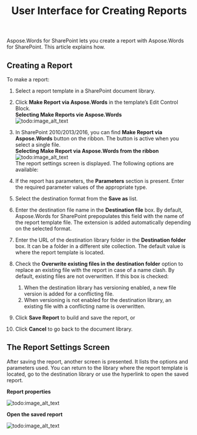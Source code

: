 ﻿---
title: User Interface for Creating Reports
description: "This guide describes how to create report using the Aspose.Words for SharePoint from SharePoint UI."
type: docs
weight: 70
url: /sharepoint/user-interface-for-creating-reports/
---

Aspose.Words for SharePoint lets you create a report with Aspose.Words for SharePoint. This article explains how.

## Creating a Report

To make a report:

1. Select a report template in a SharePoint document library.
1. Click **Make Report via Aspose.Words** in the template’s Edit Control Block.<br>
   **Selecting Make Reports vie Aspose.Words**<br>
![todo:image_alt_text](user-interface-for-creating-reports_1.png)

1. In SharePoint 2010/2013/2016, you can find **Make Report via Aspose.Words** button on the ribbon. The button is active when you select a single file.<br>
   **Selecting Make Report via Aspose.Words from the ribbon**<br>
![todo:image_alt_text](user-interface-for-creating-reports_2.png)<br>
The report settings screen is displayed. The following options are available:

1. If the report has parameters, the **Parameters** section is present. Enter the required parameter values of the appropriate type.
1. Select the destination format from the **Save as** list.
1. Enter the destination file name in the **Destination file** box. By default, Aspose.Words for SharePoint prepopulates this field with the name of the report template file. The extension is added automatically depending on the selected format.
1. Enter the URL of the destination library folder in the **Destination folder** box. It can be a folder in a different site collection. The default value is where the report template is located.
1. Check the **Overwrite existing files in the destination folder** option to replace an existing file with the report in case of a name clash. By default, existing files are not overwritten. If this box is checked:
   1. When the destination library has versioning enabled, a new file version is added for a conflicting file.
   1. When versioning is not enabled for the destination library, an existing file with a conflicting name is overwritten.
1. Click **Save Report** to build and save the report, or
1. Click **Cancel** to go back to the document library.

## The Report Settings Screen

After saving the report, another screen is presented. It lists the options and parameters used. You can return to the library where the report template is located, go to the destination library or use the hyperlink to open the saved report.

**Report properties**

![todo:image_alt_text](user-interface-for-creating-reports_3.png)



**Open the saved report** 

![todo:image_alt_text](user-interface-for-creating-reports_4.png)
